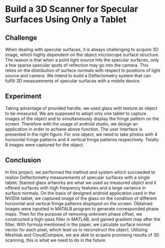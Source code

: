 # Build a 3D Scanner for Specular Surfaces Using Only a Tablet

## Challenge
When dealing with specular surfaces, it is always challenging to acquire 3D image, which highly dependent on the object microscope surface structure. The reason is that when a point light source hits the specular surfaces, only a few sparse specular spots of reflection may go into the camera. This relies on the distribution of surface normals with respect to positions of light source and camera. 
We intend to build a Deflectometry system that can fulfill 3D measurements of specular surfaces with a mobile device. 

## Experiment
Taking advantage of provided handle, we used glass with texture as object to be measured.
We are supposed to adopt only one tablet to capture images of the object and to simultaneously display the fringe pattern on the screen. Therefore with the usage of android studio, we design an application in order to achieve above function. The user interface is presented in the right figure.
For one object, we need to take photos with 4 horizontal fringe patterns and 4 vertical fringe patterns respectively. Totally 8 images were captured for the object.


## Conclusion
In this project, we performed the method and system which succeeded to realize Deflectometry measurements of specular surfaces with a single tablet. 
Stained glass artworks are what we used as measured object and it offered surfaces with high frequency features and a large variance in surface normals.
On the basis of designed android application used in the NVIDIA tablet, we captured image of the glass on the condition of different horizontal and vertical fringe patterns displayed on the screen. Obtained images were inputted in MATALB program to generate corresponded phase maps.
Then for the purpose of removing unknown phase offset, we constructed a high-pass filter in MATLAB, and gained gradient map after the filter.
With formula mentioned in the paper, we calculate surface normal vector for each pixel, which lead us to reconstruct the object.
Utilizing Meshlab and CloudCompare, we are able to acquire promising results of 3D scanning, this is what we need to do in the future.



